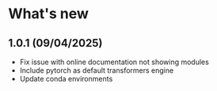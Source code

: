 # What's new

## 1.0.1 (09/04/2025)

- Fix issue with online documentation not showing modules
- Include pytorch as default transformers engine
- Update conda environments